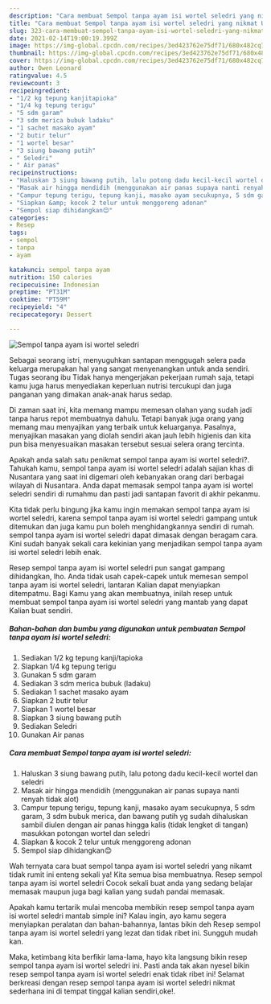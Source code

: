 ```yaml
---
description: "Cara membuat Sempol tanpa ayam isi wortel seledri yang nikmat Untuk Jualan"
title: "Cara membuat Sempol tanpa ayam isi wortel seledri yang nikmat Untuk Jualan"
slug: 323-cara-membuat-sempol-tanpa-ayam-isi-wortel-seledri-yang-nikmat-untuk-jualan
date: 2021-02-14T19:00:19.399Z
image: https://img-global.cpcdn.com/recipes/3ed423762e75df71/680x482cq70/sempol-tanpa-ayam-isi-wortel-seledri-foto-resep-utama.jpg
thumbnail: https://img-global.cpcdn.com/recipes/3ed423762e75df71/680x482cq70/sempol-tanpa-ayam-isi-wortel-seledri-foto-resep-utama.jpg
cover: https://img-global.cpcdn.com/recipes/3ed423762e75df71/680x482cq70/sempol-tanpa-ayam-isi-wortel-seledri-foto-resep-utama.jpg
author: Owen Leonard
ratingvalue: 4.5
reviewcount: 3
recipeingredient:
- "1/2 kg tepung kanjitapioka"
- "1/4 kg tepung terigu"
- "5 sdm garam"
- "3 sdm merica bubuk ladaku"
- "1 sachet masako ayam"
- "2 butir telur"
- "1 wortel besar"
- "3 siung bawang putih"
- " Seledri"
- " Air panas"
recipeinstructions:
- "Haluskan 3 siung bawang putih, lalu potong dadu kecil-kecil wortel dan seledri"
- "Masak air hingga mendidih (menggunakan air panas supaya nanti renyah tidak alot)"
- "Campur tepung terigu, tepung kanji, masako ayam secukupnya, 5 sdm garam, 3 sdm bubuk merica, dan bawang putih yg sudah dihaluskan sambil diulen dengan air panas hingga kalis (tidak lengket di tangan) masukkan potongan wortel dan seledri"
- "Siapkan &amp; kocok 2 telur untuk menggoreng adonan"
- "Sempol siap dihidangkan😊"
categories:
- Resep
tags:
- sempol
- tanpa
- ayam

katakunci: sempol tanpa ayam 
nutrition: 150 calories
recipecuisine: Indonesian
preptime: "PT31M"
cooktime: "PT59M"
recipeyield: "4"
recipecategory: Dessert

---
```



![Sempol tanpa ayam isi wortel seledri](https://img-global.cpcdn.com/recipes/3ed423762e75df71/680x482cq70/sempol-tanpa-ayam-isi-wortel-seledri-foto-resep-utama.jpg)

Sebagai seorang istri, menyuguhkan santapan menggugah selera pada keluarga merupakan hal yang sangat menyenangkan untuk anda sendiri. Tugas seorang ibu Tidak hanya mengerjakan pekerjaan rumah saja, tetapi kamu juga harus menyediakan keperluan nutrisi tercukupi dan juga panganan yang dimakan anak-anak harus sedap.

Di zaman  saat ini, kita memang mampu memesan olahan yang sudah jadi tanpa harus repot membuatnya dahulu. Tetapi banyak juga orang yang memang mau menyajikan yang terbaik untuk keluarganya. Pasalnya, menyajikan masakan yang diolah sendiri akan jauh lebih higienis dan kita pun bisa menyesuaikan masakan tersebut sesuai selera orang tercinta. 



Apakah anda salah satu penikmat sempol tanpa ayam isi wortel seledri?. Tahukah kamu, sempol tanpa ayam isi wortel seledri adalah sajian khas di Nusantara yang saat ini digemari oleh kebanyakan orang dari berbagai wilayah di Nusantara. Anda dapat memasak sempol tanpa ayam isi wortel seledri sendiri di rumahmu dan pasti jadi santapan favorit di akhir pekanmu.

Kita tidak perlu bingung jika kamu ingin memakan sempol tanpa ayam isi wortel seledri, karena sempol tanpa ayam isi wortel seledri gampang untuk ditemukan dan juga kamu pun boleh menghidangkannya sendiri di rumah. sempol tanpa ayam isi wortel seledri dapat dimasak dengan beragam cara. Kini sudah banyak sekali cara kekinian yang menjadikan sempol tanpa ayam isi wortel seledri lebih enak.

Resep sempol tanpa ayam isi wortel seledri pun sangat gampang dihidangkan, lho. Anda tidak usah capek-capek untuk memesan sempol tanpa ayam isi wortel seledri, lantaran Kalian dapat menyiapkan ditempatmu. Bagi Kamu yang akan membuatnya, inilah resep untuk membuat sempol tanpa ayam isi wortel seledri yang mantab yang dapat Kalian buat sendiri.

<!--inarticleads1-->

##### Bahan-bahan dan bumbu yang digunakan untuk pembuatan Sempol tanpa ayam isi wortel seledri:

1. Sediakan 1/2 kg tepung kanji/tapioka
1. Siapkan 1/4 kg tepung terigu
1. Gunakan 5 sdm garam
1. Sediakan 3 sdm merica bubuk (ladaku)
1. Sediakan 1 sachet masako ayam
1. Siapkan 2 butir telur
1. Siapkan 1 wortel besar
1. Siapkan 3 siung bawang putih
1. Sediakan  Seledri
1. Gunakan  Air panas




<!--inarticleads2-->

##### Cara membuat Sempol tanpa ayam isi wortel seledri:

1. Haluskan 3 siung bawang putih, lalu potong dadu kecil-kecil wortel dan seledri
1. Masak air hingga mendidih (menggunakan air panas supaya nanti renyah tidak alot)
1. Campur tepung terigu, tepung kanji, masako ayam secukupnya, 5 sdm garam, 3 sdm bubuk merica, dan bawang putih yg sudah dihaluskan sambil diulen dengan air panas hingga kalis (tidak lengket di tangan) masukkan potongan wortel dan seledri
1. Siapkan &amp; kocok 2 telur untuk menggoreng adonan
1. Sempol siap dihidangkan😊




Wah ternyata cara buat sempol tanpa ayam isi wortel seledri yang nikamt tidak rumit ini enteng sekali ya! Kita semua bisa membuatnya. Resep sempol tanpa ayam isi wortel seledri Cocok sekali buat anda yang sedang belajar memasak maupun juga bagi kalian yang sudah pandai memasak.

Apakah kamu tertarik mulai mencoba membikin resep sempol tanpa ayam isi wortel seledri mantab simple ini? Kalau ingin, ayo kamu segera menyiapkan peralatan dan bahan-bahannya, lantas bikin deh Resep sempol tanpa ayam isi wortel seledri yang lezat dan tidak ribet ini. Sungguh mudah kan. 

Maka, ketimbang kita berfikir lama-lama, hayo kita langsung bikin resep sempol tanpa ayam isi wortel seledri ini. Pasti anda tak akan nyesel bikin resep sempol tanpa ayam isi wortel seledri enak tidak ribet ini! Selamat berkreasi dengan resep sempol tanpa ayam isi wortel seledri nikmat sederhana ini di tempat tinggal kalian sendiri,oke!.


